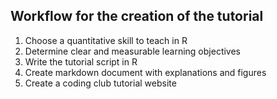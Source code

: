 ## Workflow for the creation of the tutorial 

1. Choose a quantitative skill to teach in R
2. Determine clear and measurable learning objectives 
3. Write the tutorial script in R
4. Create markdown document with explanations and figures
5. Create a coding club tutorial website
